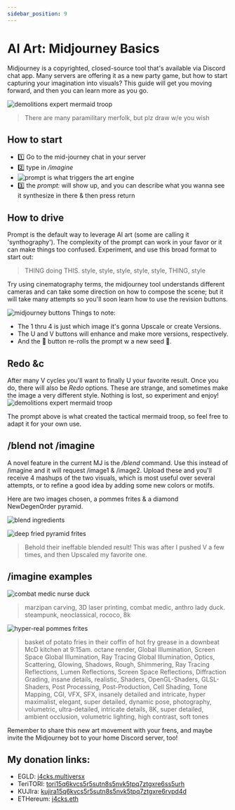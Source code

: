 ```yaml
---
sidebar_position: 9
---
```

# AI Art: Midjourney Basics

Midjourney is a copyrighted, closed-source tool that's available via Discord chat app. Many servers are offering it as a new party game, but how to start capturing your imagination into visuals? This guide will get you moving forward, and then you can learn more as you go.

![demolitions expert mermaid troop](./demolisher.png)
> There are many paramilitary merfolk, but plz draw w/e you wish

## How to start
- 1️⃣ Go to the mid-journey chat in your server
- 2️⃣ type in */imagine*
- ![prompt is what triggers the art engine](./prompt.png)
- 3️⃣ the *prompt:* will show up, and you can describe what you wanna see it synthesize in there & then press return

## How to drive
Prompt is the default way to leverage AI art (some are calling it 'synthography'). The complexity of the prompt can work in your favor or it can make things too confused. Experiment, and use this broad format to start out:

> THING doing THIS. style, style, style, style, style, THING, style

Try using cinematography terms, the midjourney tool understands different cameras and can take some direction on how to compose the scene; but it will take many attempts so you'll soon learn how to use the revision buttons. 

![midjourney buttons](./mjbtns.png)
Things to note:
+ The 1 thru 4 is just which image it's gonna Upscale or create Versions.
+ The U and V buttons will enhance and make more versions, respectively.
+ And the 🔁  button re-rolls the prompt w a new seed 🌱.

## Redo &c
After many V cycles you'll want to finally U your favorite result. Once you do, there will also be *Redo* options. These are strange, and sometimes make the image a very different style. Nothing is lost, so experiment and enjoy!
![demolitions expert mermaid troop](./demolisher-prompt.png)

The prompt above is what created the tactical mermaid troop, so feel free to adapt it for your own use.

## /blend not /imagine

A novel feature in the current MJ is the */blend* command. Use this instead of /imagine and it will request /image1 & /image2. Upload these and you'll receive 4 mashups of the two visuals, which is most useful over several attempts, or to refine a good idea by adding some new colors or motifs.

Here are two images chosen, a pommes frites & a diamond NewDegenOrder pyramid.

![blend ingredients](./blend1.png)

![deep fried pyramid frites](./blend2.png)
> Behold their ineffable blended result! This was after I pushed V a few times, and then Upscaled my favorite one. 

## /imagine examples
![combat medic nurse duck](./prompt9.png)
> marzipan carving, 3D laser printing, combat medic, anthro lady duck. steampunk, neoclassical, rococo, 8k

![hyper-real pommes frites](./prompt8.png)
> basket of potato fries in their coffin of hot fry grease in a downbeat McD kitchen at 9:15am. octane render, Global Illumination, Screen Space Global Illumination, Ray Tracing Global Illumination, Optics, Scattering, Glowing, Shadows, Rough, Shimmering, Ray Tracing Reflections, Lumen Reflections, Screen Space Reflections, Diffraction Grading, insane details, realistic, Shaders, OpenGL-Shaders, GLSL-Shaders, Post Processing, Post-Production, Cell Shading, Tone Mapping, CGI, VFX, SFX, insanely detailed and intricate, hyper maximalist, elegant, super detailed, dynamic pose, photography, volumetric, ultra-detailed, intricate details, 8K, super detailed, ambient occlusion, volumetric lighting, high contrast, soft tones

Remember to share this new art movement with your frens, and maybe invite the Midjourney bot to your home Discord server, too!

## My donation links:

- EGLD: [j4cks.multiversx](https://explorer.multiversx.com/accounts/erd159mypt4myss3mqrs89ft0hjeacffks2690gq9u3mlh73m9sh0w5s09eqhh)
- TeriTORI: [tori15q6kvcs5r5sutn8s5nvk5tpq7ztgxre6ss5urh](https://www.mintscan.io/teritori/account/tori15q6kvcs5r5sutn8s5nvk5tpq7ztgxre6ss5urh)
- KUJIra: [kujira15q6kvcs5r5sutn8s5nvk5tpq7ztgxre6rvpd4d](https://www.mintscan.io/kujira/account/kujira15q6kvcs5r5sutn8s5nvk5tpq7ztgxre6rvpd4d)
- ETHereum: [j4cks.eth](https://etherscan.io/enslookup-search?search=j4cks.eth)